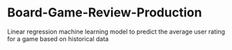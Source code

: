# Board-Game-Review-Production
Linear regression machine learning model to predict the average user rating for a game based on historical data

